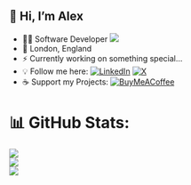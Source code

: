## 👋 Hi, I’m Alex
- 👨‍💻 Software Developer [![](https://visitcount.itsvg.in/api?id=NotWally&icon=0&color=12)](https://visitcount.itsvg.in)
- 📌 London, England
- ⚡ Currently working on something special...
- 💡 Follow me here: [![LinkedIn](https://img.shields.io/badge/LinkedIn-%230077B5.svg?logo=linkedin&logoColor=white)](https://linkedin.com/in/alex06nedelcu) [![X](https://img.shields.io/badge/X-black.svg?logo=X&logoColor=white)](https://x.com/A13xDev) 
- ☕ Support my Projects: [![BuyMeACoffee](https://img.shields.io/badge/Buy%20Me%20a%20Coffee-ffdd00?style=for-the-badge&logo=buy-me-a-coffee&logoColor=black)](https://buymeacoffee.com/notwally)

# 📊 GitHub Stats:
![](https://github-readme-stats.vercel.app/api?username=NotWally&theme=dark&hide_border=false&include_all_commits=true&count_private=true)<br/> ![](https://github-readme-streak-stats.herokuapp.com/?user=NotWally&theme=dark&hide_border=false)<br/> ![](https://github-readme-stats.vercel.app/api/top-langs/?username=NotWally&theme=dark&hide_border=false&include_all_commits=true&count_private=true&layout=compact)
